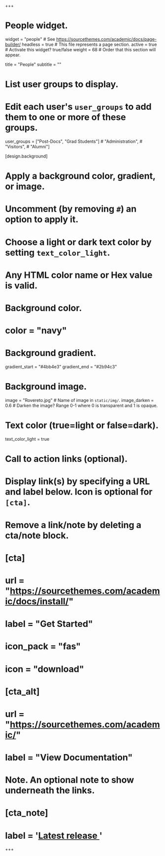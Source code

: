 +++
# People widget.
widget = "people"  # See https://sourcethemes.com/academic/docs/page-builder/
headless = true  # This file represents a page section.
active = true  # Activate this widget? true/false
weight = 68  # Order that this section will appear.

title = "People"
subtitle = ""

# List user groups to display.
#   Edit each user's `user_groups` to add them to one or more of these groups.
user_groups = ["Post-Docs",
               "Grad Students"]
               # "Administration",
               # "Visitors",
               # "Alumni"]


[design.background]
  # Apply a background color, gradient, or image.
  #   Uncomment (by removing `#`) an option to apply it.
  #   Choose a light or dark text color by setting `text_color_light`.
  #   Any HTML color name or Hex value is valid.

  # Background color.
  # color = "navy"
  
  # Background gradient.
  gradient_start = "#4bb4e3"
  gradient_end = "#2b94c3"
  
  # Background image.
  image = "Rovereto.jpg"  # Name of image in `static/img/`.
  image_darken = 0.6  # Darken the image? Range 0-1 where 0 is transparent and 1 is opaque.

  # Text color (true=light or false=dark).
  text_color_light = true

# Call to action links (optional).
#   Display link(s) by specifying a URL and label below. Icon is optional for `[cta]`.
#   Remove a link/note by deleting a cta/note block.
# [cta]
#   url = "https://sourcethemes.com/academic/docs/install/"
#   label = "Get Started"
#   icon_pack = "fas"
#   icon = "download"
#   
# [cta_alt]
#   url = "https://sourcethemes.com/academic/"
#   label = "View Documentation"

# Note. An optional note to show underneath the links.
# [cta_note]
#   label = '<a id="academic-release" href="https://sourcethemes.com/academic/updates" data-repo="gcushen/hugo-academic">Latest release <!-- V --></a>'

+++
